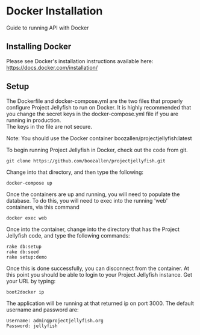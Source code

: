 # Docker Installation

Guide to running API with Docker

## Installing Docker
Please see Docker's installation instructions available here:
https://docs.docker.com/installation/

## Setup

The Dockerfile and docker-compose.yml are the two files that properly configure
Project Jellyfish to run on Docker.  It is highly recommended that you change
the secret keys in the docker-compose.yml file if you are running in production.  
The keys in the file are not secure.

Note: You should use the Docker container boozallen/projectjellyfish:latest

To begin running Project Jellyfish in Docker, check out the code from git.

```
git clone https://github.com/boozallen/projectjellyfish.git
```

Change into that directory, and then type the following:

```
docker-compose up
```

Once the containers are up and running, you will need to populate the database.
To do this, you will need to exec into the running 'web' containers, via this
command

```
docker exec web
```

Once into the container, change into the directory that has the Project
Jellyfish code, and type the following commands:

```
rake db:setup
rake db:seed
rake setup:demo
```

Once this is done successfully, you can disconnect from the container.  At this
point you should be able to login to your Project Jellyfish instance.  Get your
URL by typing:

```
boot2docker ip
```

The application will be running at that returned ip on port 3000.  The default
username and password are:

```
Username: admin@projectjellyfish.org
Password: jellyfish
```
